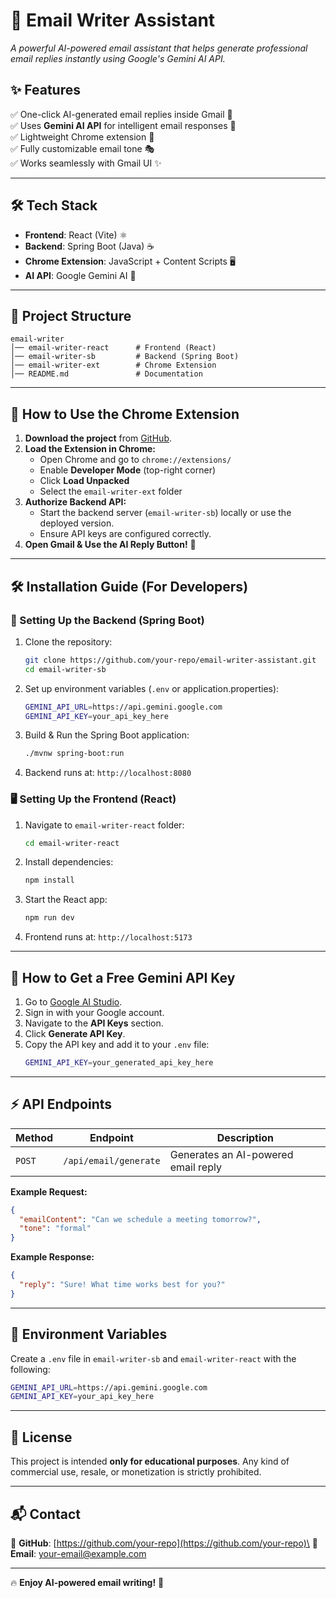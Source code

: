 # 🚀 Email Writer Assistant

*A powerful AI-powered email assistant that helps generate professional email replies instantly using Google's Gemini AI API.*

## ✨ Features

✅ One-click AI-generated email replies inside Gmail 📧\
✅ Uses **Gemini AI API** for intelligent email responses 🤖\
✅ Lightweight Chrome extension 🚀\
✅ Fully customizable email tone 🎭\
✅ Works seamlessly with Gmail UI ✨

---

## 🛠️ Tech Stack

- **Frontend**: React (Vite) ⚛️
- **Backend**: Spring Boot (Java) ☕
- **Chrome Extension**: JavaScript + Content Scripts 🖥️
- **AI API**: Google Gemini AI 🧠

---

## 📂 Project Structure

```
email-writer
│── email-writer-react      # Frontend (React)
│── email-writer-sb         # Backend (Spring Boot)
│── email-writer-ext        # Chrome Extension
│── README.md               # Documentation
```

---

## 🚀 How to Use the Chrome Extension

1. **Download the project** from [GitHub](https://github.com/your-repo/email-writer-assistant).
2. **Load the Extension in Chrome:**
   - Open Chrome and go to `chrome://extensions/`
   - Enable **Developer Mode** (top-right corner)
   - Click **Load Unpacked**
   - Select the `email-writer-ext` folder
3. **Authorize Backend API:**
   - Start the backend server (`email-writer-sb`) locally or use the deployed version.
   - Ensure API keys are configured correctly.
4. **Open Gmail & Use the AI Reply Button!** 🎉

---

## 🛠️ Installation Guide (For Developers)

### 🔧 Setting Up the Backend (Spring Boot)

1. Clone the repository:
   ```sh
   git clone https://github.com/your-repo/email-writer-assistant.git
   cd email-writer-sb
   ```
2. Set up environment variables (`.env` or application.properties):
   ```sh
   GEMINI_API_URL=https://api.gemini.google.com
   GEMINI_API_KEY=your_api_key_here
   ```
3. Build & Run the Spring Boot application:
   ```sh
   ./mvnw spring-boot:run
   ```
4. Backend runs at: `http://localhost:8080`

### 🖥️ Setting Up the Frontend (React)

1. Navigate to `email-writer-react` folder:
   ```sh
   cd email-writer-react
   ```
2. Install dependencies:
   ```sh
   npm install
   ```
3. Start the React app:
   ```sh
   npm run dev
   ```
4. Frontend runs at: `http://localhost:5173`

---

## 🔑 How to Get a Free Gemini API Key

1. Go to [Google AI Studio](https://aistudio.google.com/).
2. Sign in with your Google account.
3. Navigate to the **API Keys** section.
4. Click **Generate API Key**.
5. Copy the API key and add it to your `.env` file:
   ```sh
   GEMINI_API_KEY=your_generated_api_key_here
   ```

---

## ⚡ API Endpoints

| Method | Endpoint              | Description                         |
| ------ | --------------------- | ----------------------------------- |
| `POST` | `/api/email/generate` | Generates an AI-powered email reply |

**Example Request:**

```json
{
  "emailContent": "Can we schedule a meeting tomorrow?",
  "tone": "formal"
}
```

**Example Response:**

```json
{
  "reply": "Sure! What time works best for you?"
}
```

---

## 🔑 Environment Variables

Create a `.env` file in `email-writer-sb` and `email-writer-react` with the following:

```sh
GEMINI_API_URL=https://api.gemini.google.com
GEMINI_API_KEY=your_api_key_here
```

---

## 📜 License

This project is intended **only for educational purposes**. Any kind of commercial use, resale, or monetization is strictly prohibited.

---

## 📬 Contact

🔗 **GitHub**: [https://github.com/your-repo](https://github.com/your-repo)\
📧 **Email**: [your-email@example.com](mailto:your-email@example.com)

---

🔥 **Enjoy AI-powered email writing!** 🚀

